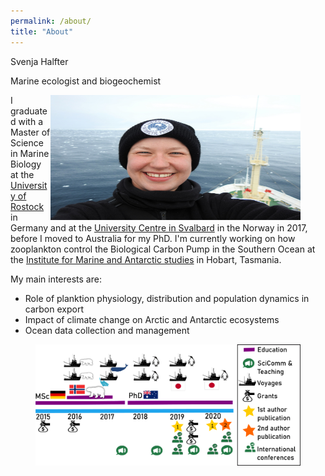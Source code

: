 ```yaml
---
permalink: /about/
title: "About"
---
```


Svenja Halfter

Marine ecologist and biogeochemist
<figure>
  <img src="assets/images/Profile_pic.JPG" style="float: right;" width = "400" height = "200">
</figure>

I graduated with a Master of Science in Marine Biology at the [University of Rostock](https://www.uni-rostock.de/en/) in Germany and at the [University Centre in Svalbard](unis.no) in the Norway in 2017, before I moved to Australia for my PhD. I'm currently working on how zooplankton control the Biological Carbon Pump in the Southern Ocean at the [Institute for Marine and Antarctic studies](https://www.imas.utas.edu.au/) in Hobart, Tasmania. 

My main interests are:
- Role of planktion physiology, distribution and population dynamics in carbon export
- Impact of climate change on Arctic and Antarctic ecosystems
- Ocean data collection and management

<figure>
  <img src="assets/images/Infographic.png">
</figure>
